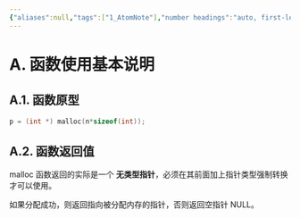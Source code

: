```yaml
---
{"aliases":null,"tags":["1_AtomNote"],"number headings":"auto, first-level 1, max 6, A.1.","Created-Date":"2023-09-24 10:28:34","Modified-Date":"2023-09-24 10:31:16","dg-publish":true,"permalink":"/A02_Code/A021_C/C_malloc函数/","dgPassFrontmatter":true}
---
```





# A. 函数使用基本说明


## A.1. 函数原型

```c
p = (int *) malloc(n*sizeof(int));


```



## A.2. 函数返回值
malloc 函数返回的实际是一个 **无类型指针**，必须在其前面加上指针类型强制转换才可以使用。

如果分配成功，则返回指向被分配内存的指针，否则返回空指针 NULL。



